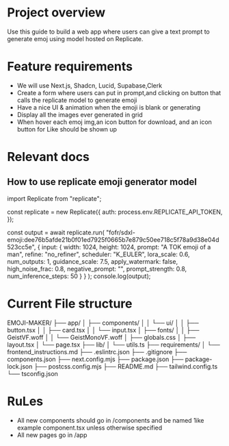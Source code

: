 # Project overview
Use this guide to build a web app where users can give a text prompt to generate emoj using model hosted on Replicate.

# Feature requirements
- We will use Next.js, Shadcn, Lucid, Supabase,Clerk
- Create a form where users can put in prompt,and clicking on button that calls the replicate model to generate emoji
- Have a nice UI & animation when the emoji is blank or generating
- Display all the images ever generated in grid
- When hover each emoj img,an icon button for download, and an icon button for Like should be shown up

# Relevant docs
## How to use replicate emoji generator model

import Replicate from "replicate";

const replicate = new Replicate({
  auth: process.env.REPLICATE_API_TOKEN,
});

const output = await replicate.run(
  "fofr/sdxl-emoji:dee76b5afde21b0f01ed7925f0665b7e879c50ee718c5f78a9d38e04d523cc5e",
  {
    input: {
      width: 1024,
      height: 1024,
      prompt: "A TOK emoji of a man",
      refine: "no_refiner",
      scheduler: "K_EULER",
      lora_scale: 0.6,
      num_outputs: 1,
      guidance_scale: 7.5,
      apply_watermark: false,
      high_noise_frac: 0.8,
      negative_prompt: "",
      prompt_strength: 0.8,
      num_inference_steps: 50
    }
  }
);
console.log(output);

# Current File structure



EMOJI-MAKER/
├── app/
│   ├── components/
│   │   └── ui/
│   │       ├── button.tsx
│   │       ├── card.tsx
│   │       └── input.tsx
│   ├── fonts/
│   │   ├── GeistVF.woff
│   │   └── GeistMonoVF.woff
│   ├── globals.css
│   ├── layout.tsx
│   └── page.tsx
├── lib/
│   └── utils.ts
├── requirements/
│   └── frontend_instructions.md
├── .eslintrc.json
├── .gitignore
├── components.json
├── next.config.mjs
├── package.json
├── package-lock.json
├── postcss.config.mjs
├── README.md
├── tailwind.config.ts
└── tsconfig.json

# RuLes
- All new components should go in /components and be named 1ike example component.tsx unless otherwise specified
- All new pages go in /app